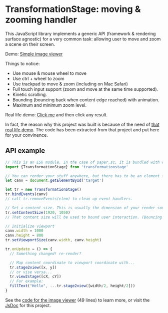 # TransformationStage: moving & zooming handler

This JavaScript library implements a generic API (framework & rendering surface agnostic) for a very common task:
allowing user to move and zoom a scene on their screen.

Demo: [Simple image viewer](https://micromaomao.github.io/transformationstage/demo/image-viewer/)

Things to notice:
  - Use mouse & mouse wheel to move
  - Use ctrl + wheel to zoom
  - Use trackpad to move & zoom (including on Mac Safari)
  - Full touch input support (zoom and move at the same time supported).
  - Kinetic scrolling.
  - Bounding (bouncing back when content edge reached) with animation.
  - Maximum and minimum zoom level.

Real life demo: [Click me](https://paper.sc/search/?as=page&query=A%20random%20sample%20of%20five%20metal%20rods%20produced%20by%20a%20machine%20is%20taken.%20Each%20rod%20is%20teste%20d%20for%20hardness.%20The%20results%2C%20in%20suitable%20units%2C%20are%20as%20follows.) and then click any result.

In fact, the reason why this project was built is because of the need of [that real life demo](https://paper.sc/). The code has been
extracted from that project and put here for your convinence.

## API example

```javascript
// This is an ES6 module. In the case of paper.sc, it is bundled with webpack in the application build process.
import {TransformationStage} from 'transformationstage'

// You can render your stuff anywhere, but there has to be an element for event handlers to bind to.
let canv = document.getElementById('target')

let tr = new TransformationStage()
tr.bindEvents(canv)
// call tr.removeEvents(elem) to clean up event handlers.

// Set a content size. This is usually the dimension of your render source, or Infinity (TODO: Test for contentSize=Infinity).
tr.setContentSize(1920, 1050)
// That content size will be used to bound user interaction. (Bouncing back when edge reached)

// Initialize viewport
canv.width = 1000
canv.height = 800
tr.setViewportSize(canv.width, canv.height)

tr.onUpdate = () => {
  // Something changed! re-render?

  // Map content coordinate to viewport coordinate with...
  tr.stage2view([x, y])
  // or vise versa...
  tr.view2stage([cX, cY])
  // For example:
  fillText("Hello", ...tr.stage2view([width/2, height/2]))
}
```

See the [code for the image viewer](./demo/image-viewer/script.js) (49 lines) to learn more, or visit the [JsDoc](https://micromaomao.github.io/transformationstage/doc/modules/_transformationstage_.html) for this project.
